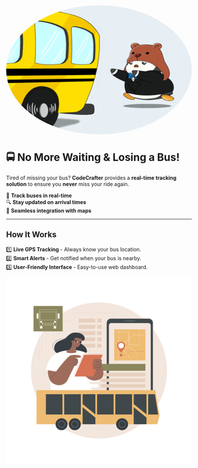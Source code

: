 <!-- Animated GIF at the Start -->
<p align="center">
  <img src="missed-youre-late.gif" width="650" height="350"  style="border-radius:50%;overflow:hidden;" alt="You Are Late GIF">
</p>

# 🚍 No More Waiting & Losing a Bus!  

Tired of missing your bus? **CodeCrafter** provides a **real-time tracking solution** to ensure you **never** miss your ride again.  

🚀 **Track buses in real-time**  
🔍 **Stay updated on arrival times**  
📍 **Seamless integration with maps**  

---

## **How It Works**  
1️⃣ **Live GPS Tracking** - Always know your bus location.  
2️⃣ **Smart Alerts** - Get notified when your bus is nearby.  
3️⃣ **User-Friendly Interface** - Easy-to-use web dashboard.  

<!-- Second Image After Text -->
<p align="center">
  <img src="Sandy_Tsp-01_Single-12.jpg" width="700" alt="Bus Tracking Interface">
</p>
